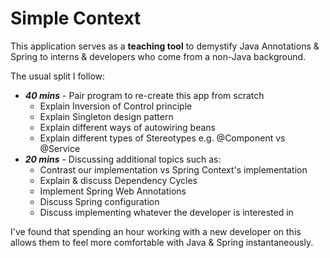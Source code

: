 # Simple Context

This application serves as a **teaching tool** to demystify Java Annotations & Spring to interns & developers who come from a non-Java background.

The usual split I follow:

- ***40 mins*** - Pair program to re-create this app from scratch
    - Explain Inversion of Control principle
    - Explain Singleton design pattern
    - Explain different ways of autowiring beans
    - Explain different types of Stereotypes e.g. @Component vs @Service
- ***20 mins*** - Discussing additional topics such as:
    - Contrast our implementation vs Spring Context's implementation 
    - Explain & discuss Dependency Cycles
    - Implement Spring Web Annotations
    - Discuss Spring configuration
    - Discuss implementing whatever the developer is interested in

I've found that spending an hour working with a new developer on this allows them to feel more comfortable with Java & Spring instantaneously. 
